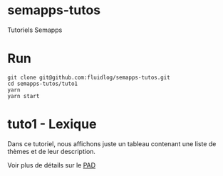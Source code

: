 # semapps-tutos
Tutoriels Semapps

# Run
```
git clone git@github.com:fluidlog/semapps-tutos.git
cd semapps-tutos/tuto1
yarn
yarn start
```

# tuto1 - Lexique
Dans ce tutoriel, nous affichons juste un tableau contenant une liste de thèmes et de leur description.

Voir plus de détails sur le [PAD](https://pad.lescommuns.org/DCA_lHJUR7yXsMy2RKmhaw?view)

